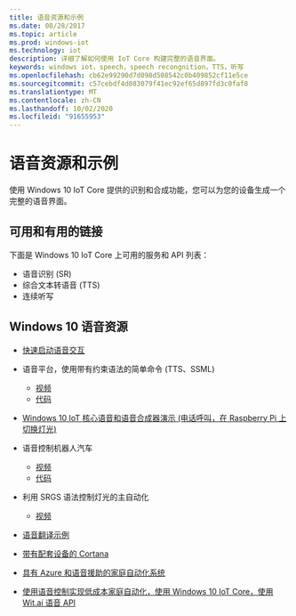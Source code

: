 ```yaml
---
title: 语音资源和示例
ms.date: 08/28/2017
ms.topic: article
ms.prod: windows-iot
ms.technology: iot
description: 详细了解如何使用 IoT Core 构建完整的语音界面。
keywords: windows iot，speech，speech recongnition，TTS，听写
ms.openlocfilehash: cb62e99290d7d098d508542c0b409852cf11e5ce
ms.sourcegitcommit: c57cebdf4d083079f41ec92ef65d897fd3c0faf8
ms.translationtype: MT
ms.contentlocale: zh-CN
ms.lasthandoff: 10/02/2020
ms.locfileid: "91655953"
---
```

# <a name="speech-resources-and-samples"></a>语音资源和示例

使用 Windows 10 IoT Core 提供的识别和合成功能，您可以为您的设备生成一个完整的语音界面。

## <a name="whats-available-and-useful-links"></a>可用和有用的链接

下面是 Windows 10 IoT Core 上可用的服务和 API 列表：

* 语音识别 (SR) 
* 综合文本转语音 (TTS) 
* 连续听写

## <a name="windows-10-speech-resources"></a>Windows 10 语音资源

* [快速启动语音交互](https://msdn.microsoft.com/library/windows/apps/xaml/dn630426.aspx)

* 语音平台，使用带有约束语法的简单命令 (TTS、SSML) 
  * [视频](https://www.youtube.com/watch?v=GiDvBhfNnjU) 
  * [代码](https://github.com/Microsoft/Windows-universal-samples/tree/master/Samples/SpeechRecognitionAndSynthesis) 

* [Windows 10 IoT 核心语音和语音合成器演示 (电话呼叫，在 Raspberry Pi 上切换灯光) ](https://www.youtube.com/watch?v=HstKdcP9XRA)

* 语音控制机器人汽车 
  * [视频](https://www.youtube.com/watch?v=vxUOTgechd4) 
  * [代码](https://www.hackster.io/AnuragVasanwala/speech-controlled-robot-49744c)

* 利用 SRGS 语法控制灯光的主自动化 
  * [视频](https://www.youtube.com/watch?v=MN18Uo_063g)

* [语音翻译示例](https://developer.microsoft.com/en-us/windows/iot/samples/speechtranslator)

* [带有配套设备的 Cortana](https://microsoft.hackster.io/ada-plasma-1f5c36/windows-iot-device-interactive-with-cortana-046906?ref=platform&ref_id=4087_trending___&offset=16)

* [具有 Azure 和语音援助的家庭自动化系统](https://microsoft.hackster.io/rishabhbanga/complete-home-automation-system-with-azure-and-voice-assistance-8aa5fd?ref=search&ref_id=speech&offset=1)

* [使用语音控制实现低成本家庭自动化，使用 Windows 10 IoT Core，使用 Wit.ai 语音 API](https://microsoft.hackster.io/michael-gillett/dorm-automation-9fed01?ref=search&ref_id=speech&offset=2)
